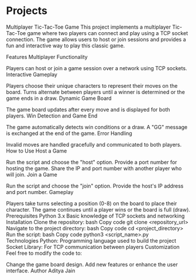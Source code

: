 # Projects
Multiplayer Tic-Tac-Toe Game
This project implements a multiplayer Tic-Tac-Toe game where two players can connect and play using a TCP socket connection. The game allows users to host or join sessions and provides a fun and interactive way to play this classic game.

Features
Multiplayer Functionality

Players can host or join a game session over a network using TCP sockets.
Interactive Gameplay

Players choose their unique characters to represent their moves on the board.
Turns alternate between players until a winner is determined or the game ends in a draw.
Dynamic Game Board

The game board updates after every move and is displayed for both players.
Win Detection and Game End

The game automatically detects win conditions or a draw.
A "GG" message is exchanged at the end of the game.
Error Handling

Invalid moves are handled gracefully and communicated to both players.
How to Use
Host a Game

Run the script and choose the "host" option.
Provide a port number for hosting the game.
Share the IP and port number with another player who will join.
Join a Game

Run the script and choose the "join" option.
Provide the host's IP address and port number.
Gameplay

Players take turns selecting a position (0-8) on the board to place their character.
The game continues until a player wins or the board is full (draw).
Prerequisites
Python 3.x
Basic knowledge of TCP sockets and networking
Installation
Clone the repository:
bash
Copy code
git clone <repository_url>  
Navigate to the project directory:
bash
Copy code
cd <project_directory>  
Run the script:
bash
Copy code
python3 <script_name>.py  
Technologies
Python: Programming language used to build the project
Socket Library: For TCP communication between players
Customization
Feel free to modify the code to:

Change the game board design.
Add new features or enhance the user interface.
Author
Aditya Jain
